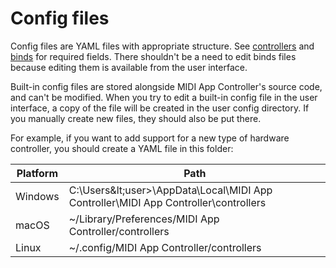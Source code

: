 
# Config files

Config files are YAML files with appropriate structure. See [controllers](controllers.md) and [binds](binds.md) for required fields. There shouldn't be a need to edit binds files because editing them is available from the user interface.

Built-in config files are stored alongside MIDI App Controller's source code, and can't be modified. When you try to edit a built-in config file in the user interface, a copy of the file will be created in the user config directory. If you manually create new files, they should also be put there.

For example, if you want to add support for a new type of hardware controller, you should create a YAML file in this folder:

| Platform | Path                                                                                 |
| -------- | ------------------------------------------------------------------------------------ |
| Windows  | C:\Users\&lt;user>\AppData\Local\MIDI App Controller\MIDI App Controller\controllers |
| macOS    | ~/Library/Preferences/MIDI App Controller/controllers                                |
| Linux    | ~/.config/MIDI App Controller/controllers                                            |
